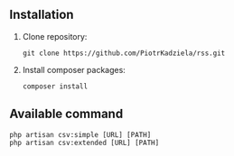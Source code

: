
## Installation

1. Clone repository:

    ```
    git clone https://github.com/PiotrKadziela/rss.git
    ```

2. Install composer packages:

    ```
    composer install
    ```

## Available command

    php artisan csv:simple [URL] [PATH]
    php artisan csv:extended [URL] [PATH]
